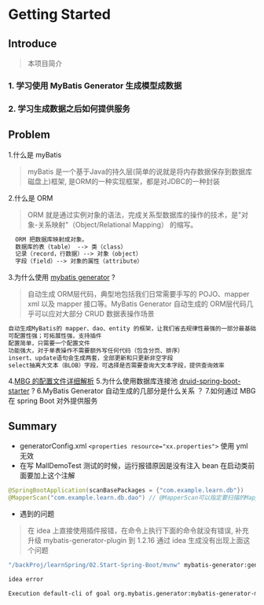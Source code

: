 # Getting Started

## Introduce

> 本项目简介

### 1. 学习使用 MyBatis Generator 生成模型成数据

### 2. 学习生成数据之后如何提供服务

## Problem

1.什么是 myBatis

> myBatis 是一个基于Java的持久层(简单的说就是将内存数据保存到数据库磁盘上)框架, 是ORM的一种实现框架，都是对JDBC的一种封装

2.什么是 ORM

> ORM 就是通过实例对象的语法，完成关系型数据库的操作的技术，是"对象-关系映射"（Object/Relational Mapping） 的缩写。

```html
  ORM 把数据库映射成对象。
  数据库的表（table） --> 类（class）
  记录（record，行数据）--> 对象（object）
  字段（field）--> 对象的属性（attribute）

```

3.为什么使用 [mybatis generator](https://github.com/mybatis/generator) ?

> 自动生成 ORM层代码，典型地包括我们日常需要手写的 POJO、mapper xml 以及 mapper 接口等。MyBatis Generator 自动生成的 ORM层代码几乎可以应对大部分 CRUD 数据表操作场景

```html
自动生成MyBatis的 mapper、dao、entity 的框架，让我们省去规律性最强的一部分最基础的代码编写。
可配置性强；可拓展性强，支持插件
配置简单，只需要一个配置文件
功能强大，对于单表操作不需要额外写任何代码（包含分页、排序）
insert、update语句会生成两套，全部更新和只更新非空字段
select抽离大文本（BLOB）字段，可选择是否需要查询大文本字段，提供查询效率
```

4.[MBG 的配置文件详细解析](https://gitee.com/free/Mybatis_Utils/blob/master/MybatisGeneator/MybatisGeneator.md)
5.为什么使用数据库连接池 [druid-spring-boot-starter](https://github.com/alibaba/druid) ?
6.MyBatis Generator 自动生成的几部分是什么关系 ？
7.如何通过 MBG 在 spring Boot 对外提供服务

## Summary

- generatorConfig.xml `<properties resource="xx.properties">` 使用 yml 无效
- 在写 MallDemoTest 测试的时候，运行报错原因是没有注入 bean 在启动类前面要加上这个注解

```java
@SpringBootApplication(scanBasePackages = {"com.example.learn.db"})
@MapperScan("com.example.learn.db.dao") // @MapperScan可以指定要扫描的Mapper类的包的路径
```

- 遇到的问题

> 在 idea 上直接使用插件报错，在命令上执行下面的命令就没有错误, 补充 升级 mybatis-generator-plugin 到 1.2.16 通过 idea 生成没有出现上面这个问题

```bash
"/backProj/learnSpring/02.Start-Spring-Boot/mvnw" mybatis-generator:generate -f "/backProj/learnSpring/02.Start-Spring-Boot/pom.xml"

idea error

Execution default-cli of goal org.mybatis.generator:mybatis-generator-maven-plugin:1.3.7:generate failed: A required class was missing while executing org.mybatis.generator:mybatis-generator-maven-plugin:1.3.7:generate: org/dom4j/io/SAXReader

```
